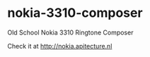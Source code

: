 # nokia-3310-composer
Old School Nokia 3310 Ringtone Composer

Check it at http://nokia.apitecture.nl

